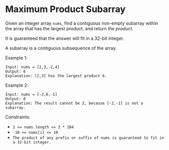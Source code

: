 # Maximum Product Subarray

Given an integer array `nums`, find a contiguous non-empty subarray within the array that has the largest product, and return *the product*.

It is guaranteed that the answer will fit in a 32-bit integer.

A subarray is a contiguous subsequence of the array.

Example 1:

```
Input: nums = [2,3,-2,4]
Output: 6
Explanation: [2,3] has the largest product 6.
```

Example 2:

```
Input: nums = [-2,0,-1]
Output: 0
Explanation: The result cannot be 2, because [-2,-1] is not a subarray.
```

Constraints:

-   `1 <= nums.length <= 2 * 104`
-   `-10 <= nums[i] <= 10`
-   `The product of any prefix or suffix of nums is guaranteed to fit in a 32-bit integer.`